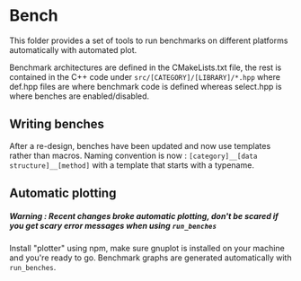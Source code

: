 # Bench

This folder provides a set of tools to run benchmarks on different platforms automatically with automated plot.

Benchmark architectures are defined in the CMakeLists.txt file, the rest is contained in the C++ code under `src/[CATEGORY]/[LIBRARY]/*.hpp` where def.hpp files are where benchmark code is defined whereas select.hpp is where benches are enabled/disabled.

## Writing benches

After a re-design, benches have been updated and now use templates rather than macros. Naming convention is now : `[category]__[data structure]__[method]` with a template that starts with a typename.

## Automatic plotting

##### Warning : Recent changes broke automatic plotting, don't be scared if you get scary error messages when using `run_benches`

Install "plotter" using npm, make sure gnuplot is installed on your machine and you're ready to go. Benchmark graphs are generated automatically with ```run_benches```.
